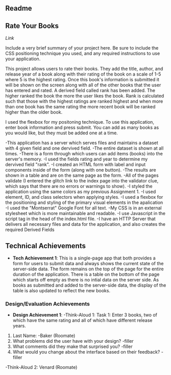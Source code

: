 Readme
---

## Rate Your Books
*Link*

Include a very brief summary of your project here. Be sure to include the CSS positioning technique you used, and any required instructions to use your application.

This project allows users to rate their books. They add the title, author, and release year of a book along with their rating of the book on a scale of 1-5 where 5 is the highest rating. Once this book's information is submitted it will be shown on the screen along with all of the other books that the user has entered and rated. A derived field called rank has been added. The higher ranked the book the more the user likes the book. Rank is calculated such that those with the highest ratings are ranked highest and when more than one book has the same rating the more recent book will be ranked higher than the older book.

I used the flexbox for my positoning technique. To use this application, enter book information and press submit. You can add as many books as you would like, but they must be added one at a time.

-This application has a server which serves files and maintains a dataset with 4 given field and one dervived field.
-The entire dataset is shown at all times.
-There is a form through which users can add items (books) into the server's memory.
-I used the fields rating and year to determine my dervived field "rank".
-I created an HTML form with label and input components inside of the form (along with one button).
-The results are shown in a table and are on the same page as the form.
-All of the pages validate (I entered the glitch link to the index page into the validator clue, which says that there are no errors or warnings to show).
-I styled the application using the same colors as my previous Assignment 1.
-I used element, ID, and class selectors when applying styles.
-I used a flexbox for the positioning and styling of the primary visual elements in the apalication
-I  used the "Montserrat" Google Font for all text.
-My CSS is in an external stylesheet which is more maintainable and readable.
-I use Javascript in the script tag in the head of the index.html file.
-I have an HTTP Server that delivers all necessary files and data for the application, and also creates the required Derived Fields

## Technical Achievements
- **Tech Achievement 1**: This is a single-page app that both provides a form for users to submit data and always shows the current state of the server-side data. The form remains on the top of the page for the entire duration of the application. There is a table on the bottom of the page which starts off empty as there is no intial data on the server side. As books as submitted and added to the server-side data, the display of the table is also updated to reflect the new books.

### Design/Evaluation Achievements
- **Design Achievement 1**: 
-Think-Aloud 1:
Task 1: Enter 3 books, two of which have the same rating and all of which have different release years.
1. Last Name:
-Baker (Roomate)
2. What problems did the user have with your design?
-filler
3. What comments did they make that surprised you?
-filler
4. What would you change about the interface based on their feedback?
-filler

-Think-Aloud 2: Venard (Roomate)
